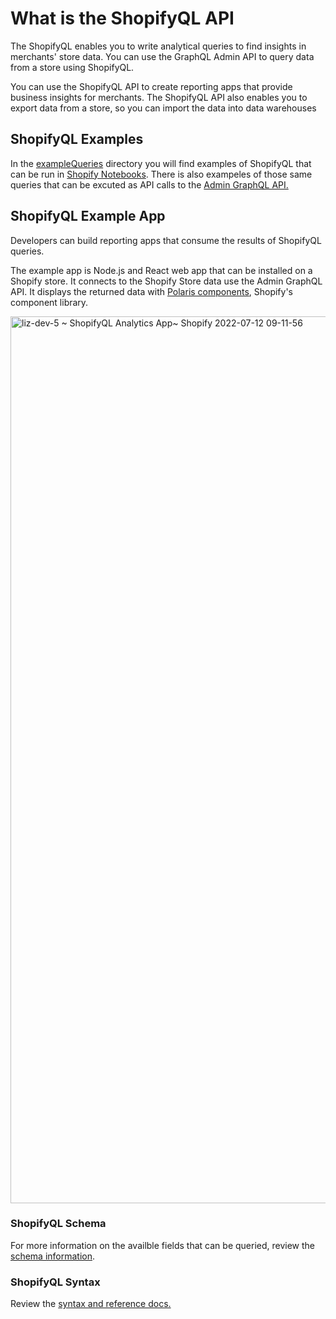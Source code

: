 # What is the ShopifyQL API
The ShopifyQL enables you to write analytical queries to find insights in merchants' store data. You can use the GraphQL Admin API to query data from a store using ShopifyQL.

You can use the ShopifyQL API to create reporting apps that provide business insights for merchants. The ShopifyQL API also enables you to export data from a store, so you can import the data into data warehouses

## ShopifyQL Examples
In the [exampleQueries](/exampleQueries) directory you will find examples of ShopifyQL that can be run in [Shopify Notebooks](https://help.shopify.com/en/manual/reports-and-analytics/shopifyql). There is also exampeles of those same queries that can be excuted as API calls to the [Admin GraphQL API.](https://shopify.dev/api/admin-graphql)

## ShopifyQL Example App
Developers can build reporting apps that consume the results of ShopifyQL queries. 

The example app is Node.js and React web app that can be installed on a Shopify store. It connects to the Shopify Store data use the Admin GraphQL API. It displays the returned data with [Polaris components](https://polaris.shopify.com/), Shopify's component library. 

<img width="1419" alt="liz-dev-5 ~ ShopifyQL Analytics App~ Shopify 2022-07-12 09-11-56" src="https://user-images.githubusercontent.com/23265671/178511232-24749c5d-aa35-46c6-9d4c-ea444ec803a5.png">

### ShopifyQL Schema
For more information on the availble fields that can be queried, review the [schema information](https://help.shopify.com/en/manual/reports-and-analytics/shopifyql/notebooks-sales-schema).

### ShopifyQL Syntax
Review the [syntax and reference docs.](https://shopify.dev/api/shopifyql/shopifyql-reference)

